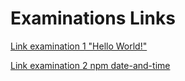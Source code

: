 # Examinations Links 



[Link examination 1 "Hello World!"](images/examination_1.png)

[Link examination 2 npm date-and-time](images/examination_2.png)






